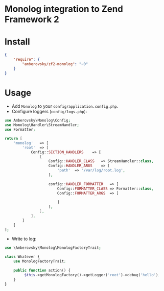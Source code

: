 # Monolog integration to Zend Framework 2

# Install

```json
{
    "require": {
        "amberovsky/zf2-monolog": "~0"
    }
}
```

# Usage
* Add `Monolog` to your `config/application.config.php`.
* Configure loggers (`config/logs.php`):

```php
use Amberovsky\Monolog\Config;
use Monolog\Handler\StreamHandler;
use Formatter;

return [
	'monolog'	=> [
        'root'  => [
            Config::SECTION_HANDLERS    => [
                [
                    Config::HANDLER_CLASS   => StreamHandler::class,
                    Config::HANDLER_ARGS    => [
                        'path'  => '/var/log/root.log',
                    ],
                    
                    config::HANDLER_FORMATTER   => [
                        Config::FORMATTER_CLASS => Formatter::class,
                        Config::FORMATTER_ARGS  => [
                            
                        ]
                    ],
                ],
            ],
        ]
	]
];

```

* Write to log:
```php
use \Amberovsky\Monolog\MonologFactoryTrait;

class Whatever {
    use MonologFactoryTrait;
    
    public function action() {
         $this->getMonologFactory()->getLogger('root')->debug('hello');
    }
}
```
